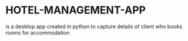 # HOTEL-MANAGEMENT-APP
is a desktop app  created in python to capture details of client who books rooms for accommodation
